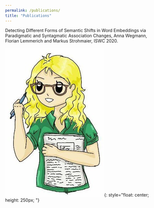 ```yaml
---
permalink: /publications/
title: "Publications"
---
```


Detecting Different Forms of Semantic Shifts in Word Embeddings via Paradigmatic and Syntagmatic Association Changes, Anna Wegmann, Florian Lemmerich and Markus Strohmaier, ISWC 2020.



![drawn Anna presents](/assets/images/paper.jpg){: style="float: center; height: 250px; "}


